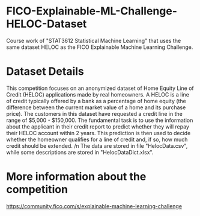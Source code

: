 # FICO-Explainable-ML-Challenge-HELOC-Dataset
Course work of "STAT3612 Statistical Machine Learning" that uses the same dataset HELOC as the FICO Explainable Machine Learning Challenge.
# Dataset Details
This competition focuses on an anonymized dataset of Home Equity Line of Credit (HELOC) applications made by real homeowners. A HELOC is a line of credit typically offered by a bank as a percentage of home equity (the difference between the current market value of a home and its purchase price). The customers in this dataset have requested a credit line in the range of $5,000 - $150,000. The fundamental task is to use the information about the applicant in their credit report to predict whether they will repay their HELOC account within 2 years. This prediction is then used to decide whether the homeowner qualifies for a line of credit and, if so, how much credit should be extended. /n
The data are stored in file "HelocData.csv", while some descriptions are stored in "HelocDataDict.xlsx".
# More information about the competition
https://community.fico.com/s/explainable-machine-learning-challenge
